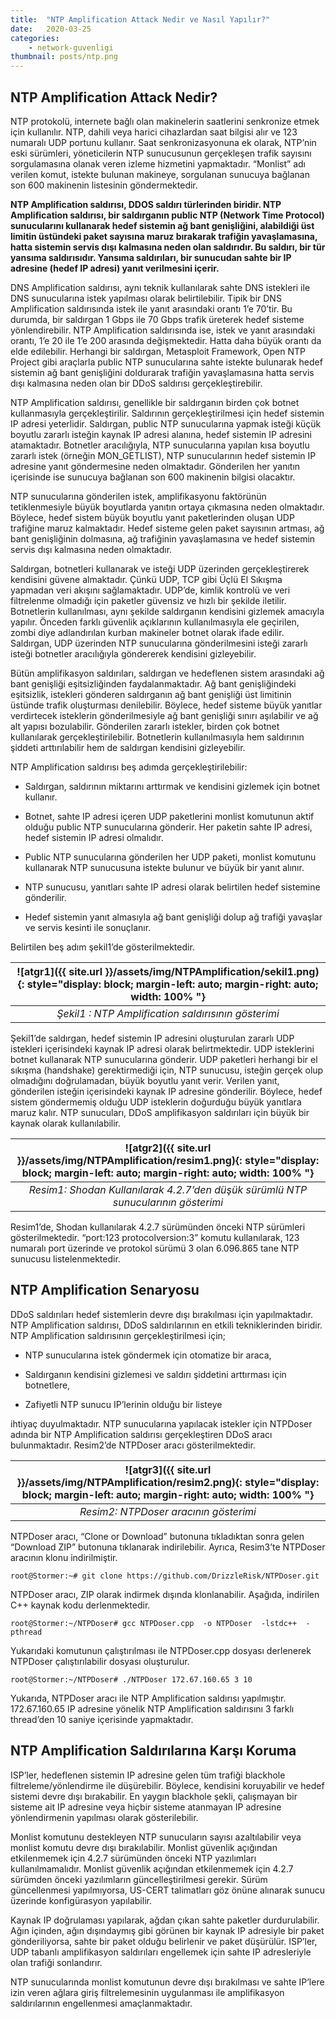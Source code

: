 ```yaml
---
title:  "NTP Amplification Attack Nedir ve Nasıl Yapılır?"
date:   2020-03-25 
categories: 
    - network-guvenligi
thumbnail: posts/ntp.png
---
```


## NTP Amplification Attack Nedir?

NTP protokolü, internete bağlı olan makinelerin saatlerini senkronize etmek için kullanılır. NTP, dahili veya harici cihazlardan saat bilgisi alır ve 123 numaralı UDP portunu kullanır. Saat senkronizasyonuna ek olarak, NTP’nin eski sürümleri, yöneticilerin NTP sunucusunun gerçekleşen trafik sayısını sorgulamasına olanak veren izleme hizmetini yapmaktadır. “Monlist” adı verilen komut, istekte bulunan makineye, sorgulanan sunucuya bağlanan son 600 makinenin listesinin göndermektedir.

**NTP Amplification saldırısı, DDOS saldırı türlerinden biridir. NTP Amplification saldırısı, bir saldırganın public NTP (Network Time Protocol) sunucularını kullanarak hedef sistemin ağ bant genişliğini, alabildiği üst limitin üstündeki paket sayısına maruz bırakarak trafiğin yavaşlamasına, hatta sistemin servis dışı kalmasına neden olan saldırıdır. Bu saldırı, bir tür yansıma saldırısıdır. Yansıma saldırıları, bir sunucudan sahte bir IP adresine (hedef IP adresi) yanıt verilmesini içerir.**

DNS Amplification saldırısı, aynı teknik kullanılarak sahte DNS istekleri ile DNS sunucularına istek yapılması olarak belirtilebilir. Tipik bir DNS Amplification saldırısında istek ile yanıt arasındaki orantı 1’e 70’tir. Bu durumda, bir saldırgan 1 Gbps ile 70 Gbps trafik üreterek hedef sisteme yönlendirebilir. NTP Amplification saldırısında ise, istek ve yanıt arasındaki orantı, 1’e 20 ile 1’e 200 arasında değişmektedir. Hatta daha büyük orantı da elde edilebilir. Herhangi bir saldırgan, Metasploit Framework, Open NTP Project gibi araçlarla public NTP sunucularına sahte istekte bulunarak hedef sistemin ağ bant genişliğini doldurarak trafiğin yavaşlamasına hatta servis dışı kalmasına neden olan bir DDoS saldırısı gerçekleştirebilir.

NTP Amplification saldırısı, genellikle bir saldırganın birden çok botnet kullanmasıyla gerçekleştirilir. Saldırının gerçekleştirilmesi için hedef sistemin IP adresi yeterlidir. Saldırgan, public NTP sunucularına yapmak isteği küçük boyutlu zararlı isteğin kaynak IP adresi alanına, hedef sistemin IP adresini atamaktadır. Botnetler aracılığıyla, NTP sunucularına yapılan kısa boyutlu zararlı istek (örneğin MON_GETLIST), NTP sunucularının hedef sistemin IP adresine yanıt göndermesine neden olmaktadır. Gönderilen her yanıtın içerisinde ise sunucuya bağlanan son 600 makinenin bilgisi olacaktır.

NTP sunucularına gönderilen istek, amplifikasyonu faktörünün tetiklenmesiyle büyük boyutlarda yanıtın ortaya çıkmasına neden olmaktadır. Böylece, hedef sistem büyük boyutlu yanıt paketlerinden oluşan UDP trafiğine maruz kalmaktadır. Hedef sisteme gelen paket sayısının artması, ağ bant genişliğinin dolmasına, ağ trafiğinin yavaşlamasına ve hedef sistemin servis dışı kalmasına neden olmaktadır.

Saldırgan, botnetleri kullanarak ve isteği UDP üzerinden gerçekleştirerek kendisini güvene almaktadır. Çünkü UDP, TCP gibi Üçlü El Sıkışma yapmadan veri akışını sağlamaktadır. UDP’de, kimlik kontrolü ve veri filtrelenme olmadığı için paketler güvensiz ve hızlı bir şekilde iletilir. Botnetlerin kullanılması, aynı şekilde saldırganın kendisini gizlemek amacıyla yapılır. Önceden farklı güvenlik açıklarının kullanılmasıyla ele geçirilen, zombi diye adlandırılan kurban makineler botnet olarak ifade edilir. Saldırgan, UDP üzerinden NTP sunucularına gönderilmesini isteği zararlı isteği botnetler aracılığıyla göndererek kendisini gizleyebilir.

Bütün amplifikasyon saldırıları, saldırgan ve hedeflenen sistem arasındaki ağ bant genişliği eşitsizliğinden faydalanmaktadır. Ağ bant genişliğindeki eşitsizlik, istekleri gönderen saldırganın ağ bant genişliği üst limitinin üstünde trafik oluşturması denilebilir. Böylece, hedef sisteme büyük yanıtlar verdirtecek isteklerin gönderilmesiyle ağ bant genişliği sınırı aşılabilir ve ağ alt yapısı bozulabilir. Gönderilen zararlı istekler, birden çok botnet kullanılarak gerçekleştirilebilir. Botnetlerin kullanılmasıyla hem saldırının şiddeti arttırılabilir hem de saldırgan kendisini gizleyebilir.

NTP Amplification saldırısı beş adımda gerçekleştirilebilir:

- Saldırgan, saldırının miktarını arttırmak ve kendisini gizlemek için botnet kullanır.

- Botnet, sahte IP adresi içeren UDP paketlerini monlist komutunun aktif olduğu public NTP sunucularına gönderir. Her paketin sahte IP adresi, hedef sistemin IP adresi olmalıdır.

- Public NTP sunucularına gönderilen her UDP paketi, monlist komutunu kullanarak NTP sunucusuna istekte bulunur ve büyük bir yanıt alınır.

- NTP sunucusu, yanıtları sahte IP adresi olarak belirtilen hedef sistemine gönderilir.

- Hedef sistemin yanıt almasıyla ağ bant genişliği dolup ağ trafiği yavaşlar ve servis kesinti ile sonuçlanır.

Belirtilen beş adım şekil1’de gösterilmektedir.

| ![atgr1]({{ site.url }}/assets/img/NTPAmplification/sekil1.png){: style="display: block; margin-left: auto; margin-right: auto; width: 100% "} |
|:--:|
| *Şekil1 : NTP Amplification saldırısının gösterimi* |


Şekil1’de saldırgan, hedef sistemin IP adresini oluşturulan zararlı UDP istekleri içerisindeki kaynak IP adresi olarak belirtmektedir. UDP isteklerini botnet kullanarak NTP sunucularına gönderir. UDP paketleri herhangi bir el sıkışma (handshake) gerektirmediği için, NTP sunucusu, isteğin gerçek olup olmadığını doğrulamadan, büyük boyutlu yanıt verir. Verilen yanıt, gönderilen isteğin içerisindeki kaynak IP adresine gönderilir. Böylece, hedef sistem göndermemiş olduğu UDP isteklerin doğurduğu büyük yanıtlara maruz kalır. NTP sunucuları, DDoS amplifikasyon saldırıları için büyük bir kaynak olarak kullanılabilir.

| ![atgr2]({{ site.url }}/assets/img/NTPAmplification/resim1.png){: style="display: block; margin-left: auto; margin-right: auto; width: 100% "} |
|:--:|
| *Resim1: Shodan Kullanılarak 4.2.7’den düşük sürümlü NTP sunucularının gösterimi* |

Resim1’de, Shodan kullanılarak 4.2.7 sürümünden önceki NTP sürümleri gösterilmektedir. “port:123 protocolversion:3” komutu kullanılarak, 123 numaralı port üzerinde ve protokol sürümü 3 olan 6.096.865 tane NTP sunucusu listelenmektedir.

## NTP Amplification Senaryosu

DDoS saldırıları hedef sistemlerin devre dışı bırakılması için yapılmaktadır. NTP Amplification saldırısı, DDoS saldırılarının en etkili tekniklerinden biridir. NTP Amplification saldırısının gerçekleştirilmesi için;

- NTP sunucularına istek göndermek için otomatize bir araca,

- Saldırganın kendisini gizlemesi ve saldırı şiddetini arttırması için botnetlere,

- Zafiyetli NTP sunucu IP’lerinin olduğu bir listeye

ihtiyaç duyulmaktadır. NTP sunucularına yapılacak istekler için NTPDoser adında bir NTP Amplification saldırısı gerçekleştiren DDoS aracı bulunmaktadır. Resim2’de NTPDoser aracı gösterilmektedir.

| ![atgr3]({{ site.url }}/assets/img/NTPAmplification/resim2.png){: style="display: block; margin-left: auto; margin-right: auto; width: 100% "} |
|:--:|
| *Resim2: NTPDoser aracının gösterimi* |

NTPDoser aracı, “Clone or Download” butonuna tıkladıktan sonra gelen “Download ZIP” butonuna tıklanarak indirilebilir. Ayrıca, Resim3’te NTPDoser aracının klonu indirilmiştir.

```linux
root@Stormer:~# git clone https://github.com/DrizzleRisk/NTPDoser.git
```

NTPDoser aracı, ZIP olarak indirmek dışında klonlanabilir. Aşağıda, indirilen C++ kaynak kodu derlenmektedir.

```linux
root@Stormer:~/NTPDoser# gcc NTPDoser.cpp  -o NTPDoser  -lstdc++  -pthread
```
Yukarıdaki komutunun çalıştırılması ile NTPDoser.cpp dosyası derlenerek NTPDoser çalıştırılabilir dosyası oluşturulur.
```linux
root@Stormer:~/NTPDoser# ./NTPDoser 172.67.160.65 3 10
```
Yukarıda, NTPDoser aracı ile NTP Amplification saldırısı yapılmıştır. 172.67.160.65 IP adresine yönelik NTP Amplification saldırısını 3 farklı thread’den 10 saniye içerisinde yapmaktadır.

## NTP Amplification Saldırılarına Karşı Koruma

ISP’ler, hedeflenen sistemin IP adresine gelen tüm trafiği blackhole filtreleme/yönlendirme ile düşürebilir. Böylece, kendisini koruyabilir ve hedef sistemi devre dışı bırakabilir. En yaygın blackhole şekli, çalışmayan bir sisteme ait IP adresine veya hiçbir sisteme atanmayan IP adresine yönlendirmenin yapılması olarak gösterilebilir.  

Monlist komutunu destekleyen NTP sunucuların sayısı azaltılabilir veya monlist komutu devre dışı bırakılabilir. Monlist güvenlik açığından etkilenmemek için 4.2.7 sürümünden önceki NTP yazılımları kullanılmamalıdır. Monlist güvenlik açığından etkilenmemek için 4.2.7 sürümden önceki yazılımların güncelleştirilmesi gerekir. Sürüm güncellenmesi yapılmıyorsa, US-CERT talimatları göz önüne alınarak sunucu üzerinde konfigürasyon yapılabilir.

Kaynak IP doğrulaması yapılarak, ağdan çıkan sahte paketler durdurulabilir. Ağın içinden, ağın dışındaymış gibi görünen bir kaynak IP adresiyle bir paket gönderiliyorsa, sahte bir paket olduğu belirlenir ve paket düşürülür. ISP’ler, UDP tabanlı amplifikasyon saldırıları engellemek için sahte IP adresleriyle olan trafiği sonlandırır.

NTP sunucularında monlist komutunun devre dışı bırakılması ve sahte IP’lere izin veren ağlara giriş filtrelemesinin uygulanması ile amplifikasyon saldırılarının engellenmesi amaçlanmaktadır.




